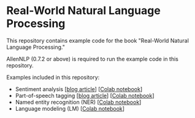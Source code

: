 # Real-World Natural Language Processing

This repository contains example code for the book "Real-World Natural Language Processing."

AllenNLP (0.7.2 or above) is required to run the example code in this repository.
 
Examples included in this repository:
* Sentiment analysis [[blog article](http://www.realworldnlpbook.com/blog/training-sentiment-analyzer-using-allennlp.html)] [[Colab notebook](https://colab.research.google.com/github/mhagiwara/realworldnlp/blob/master/examples/sentiment/sst_classifier.ipynb)]
* Part-of-speech tagging [[blog article](http://www.realworldnlpbook.com/blog/how-to-convert-an-allennlp-model-and-deploy-on-caffe2-and-tensorflow.html)] [[Colab notebook](https://colab.research.google.com/github/mhagiwara/realworldnlp/blob/master/examples/pos/pos_tagger.ipynb)]
* Named entity recognition (NER) [[Colab notebook](https://colab.research.google.com/github/mhagiwara/realworldnlp/blob/master/examples/ner/ner.ipynb)]
* Language modeling (LM) [[Colab notebook](https://colab.research.google.com/github/mhagiwara/realworldnlp/blob/master/examples/generation/lm.ipynb)]
